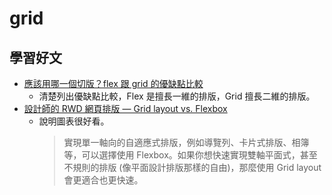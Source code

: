 # grid

## 學習好文

- [應該用哪一個切版？flex 跟 grid 的優缺點比較](https://johnnytsai81.github.io/CSS/07_flex_vs_grid/)
  - 清楚列出優缺點比較，Flex 是擅長一維的排版，Grid 擅長二維的排版。
- [設計師的 RWD 網頁排版 — Grid layout vs. Flexbox](https://medium.com/vhs-design-vitamin-for-creative-mind/flexbox-grid-1c6866d0c4a1)
  - 說明圖表很好看。
    > 實現單一軸向的自適應式排版，例如導覽列、卡片式排版、相簿等，可以選擇使用 Flexbox。如果你想快速實現雙軸平面式，甚至不規則的排版 (像平面設計排版那樣的自由)，那麼使用 Grid layout 會更適合也更快速。
